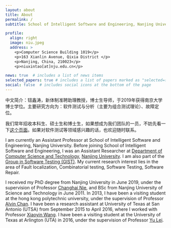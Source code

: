 ```yaml
---
layout: about
title: About
permalink: /
subtitle: School of Intelligent Software and Engineering, Nanjing University

profile:
  align: right
  image: niu.jpeg
  address: >
    <p>Computer Science Building 1019</p>
    <p>163 Xianlin Avenue, Qixia District </p>
    <p>Nanjing, China, 210023</p>
    <p>niuxintao[at]nju.edu.cn</p>

news: true  # includes a list of news items
selected_papers: true # includes a list of papers marked as "selected={true}"
social: false  # includes social icons at the bottom of the page
---
```


中文简介：钮鑫涛，新体制准聘助理教授，博士生导师，于2019年获得南京大学博士学位。主要研究方向为：软件测试与分析（主要为组合测试理论）、故障定位。

我们常年招收本科生、硕士生和博士生，如果想成为我们团队的一员，不妨先看一下[这个页面](/join-us/)。如果对软件测试等领域感兴趣的话，也欢迎随时联系。

I am currently an Assistant Professor at School of Intelligent Software and Engineering, Nanjing University. Before joining School of Intelligent Software and Engineering, I was an Assistant Researcher at [Department of Computer Science and Technology](https://cs.nju.edu.cn/), [Nanjing University](https://www.nju.edu.cn/). I am also part of the [Group in Software Testing (GIST)](http://gist.nju.edu.cn/). My current research interest lies in the area of Fault localization, Combinatorial testing, Software Testing, Software Repair.

I received my PhD degree from Nanjing University in June 2019, under the supervision of Professor [Changhai Nie](http://gist.nju.edu.cn/~changhai/), and BSc from Nanjing University of Science and Technology in June 2011. In 2013, I have been a visiting student at the hong kong polytechnic university,  under the supervision of Professor [Alvin Chan](https://www.singaporetech.edu.sg/directory/faculty/alvin-chan). I have been a research assistant at University of Texas at San Antonio (UTSA) from September 2015 to April 2016, where I worked with Professor [Xiaoyin Wang](http://www.cs.utsa.edu/~xwang/index.html). I have been a visiting student at the University of Texas at Arlington (UTA) in 2016, under the supervision of Professor [Yu Lei](http://ranger.uta.edu/~ylei/index.html). 
